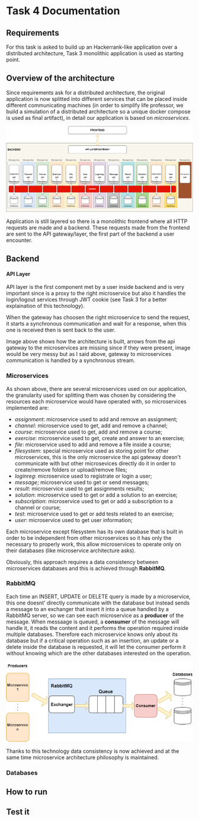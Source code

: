 # Task 4 Documentation

## Requirements
For this task is asked to build up an Hackerrank-like application over a distributed architecture, Task 3 monolithic application is used as starting point.

## Overview of the architecture

Since requirements ask for a distributed architecture, the original application is now splitted into different services that can be placed inside different communicating machines (in order to simplify life professor, we build a simulation of a distributed architecture so a unique docker compose is used as final artifact), in detail our application is based on *microservices*.

![Alt Image text](/Task%204/img/distributed.png "Application structure")

Application is still layered so there is a monolithic frontend where all HTTP requests are made and a backend. These requests made from the frontend are sent to the API gateway/layer, the first part of the backend a user encounter.

## Backend
#### API Layer 
API layer is the first component met by a user inside backend and is very important since is a proxy to the right microservice but also it handles the login/logout services through JWT cookie (see Task 3 for a better explaination of this technology).

When the gateway has choosen the right microservice to send the request, it starts a synchronous communication and wait for a response, when this one is received then is sent back to the user.

Image above shows how the architecture is built, arrows from the api gateway to the microservices are missing since if they were present, image would be very messy but as I said above, gateway to microservices communication is handled by a synchronous stream.

### Microservices
As shown above, there are several microservices used on our application, the granularity used for splitting them was chosen by considering the resources each microservice would have operated with, so microservices implemented are:

- _assignment_: microservice used to add and remove an assignment;
- _channel_: microservice used to get, add and remove a channel;
- _course_: microservice used to get, add and remove a course;
- _exercise_: microservice used to get, create and answer to an exercise;
- _file_: microservice used to add and remove a file inside a course;
- _filesystem_: special microservice used as storing point for other microservices, this is the only microservice the api gateway doesn't communicate with but other microsevices directly do it in order to create/remove folders or upload/remove files;
- _loginreg_: microservice used to registrate or login a user;
- _message_; microservice used to get or send messages; 
- _result_: microservice used to get assignments results;
- _solution_: microservice used to get or add a solution to an exercise; 
- _subscription_: microservice used to get or add a subscription to a channel or course;
- _test_: microservice used to get or add tests related to an exercise;
- _user_: microservice used to get user information;

Each microservice except filesystem has its own database that is built in order to be independent from other microservices so it has only the necessary to properly work, this allow microservices to operate only on their databases (like microservice architecture asks).

Obviously, this approach requires a data consistency between microservices databases and this is achieved through **RabbitMQ**.

### RabbitMQ
Each time an INSERT, UPDATE or DELETE query is made by a microservice, this one doesnt' directly communicate with the database but instead sends a message to an exchanger that insert it into a queue handled by a RabbitMQ server, so we can see each microservice as a **producer** of the message. When messaage is queued, a **consumer** of the message will handle it, it reads the content and it performs the operation required inside multiple databases. Therefore each microservice knows only about its database but if a critical operation such as an insertion, an update or a delete inside the database is requested, it will let the consumer perform it without knowing which are the other databases interested on the operation.

![Alt Image text](/Task%204/img/rabbit.png "Representation of the architecture chosen with RabbitMQ")

Thanks to this technology data consistency is now achieved and at the same time microservice architecture philosophy is maintained. 

### Databases

## How to run 

## Test it
